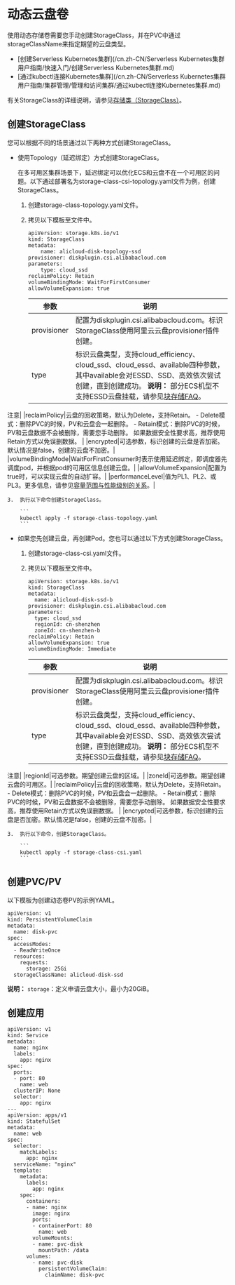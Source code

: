 # 动态云盘卷

使用动态存储卷需要您手动创建StorageClass，并在PVC中通过storageClassName来指定期望的云盘类型。

-   [创建Serverless Kubernetes集群](/cn.zh-CN/Serverless Kubernetes集群用户指南/快速入门/创建Serverless Kubernetes集群.md)
-   [通过kubectl连接Kubernetes集群](/cn.zh-CN/Serverless Kubernetes集群用户指南/集群管理/管理和访问集群/通过kubectl连接Kubernetes集群.md)

有关StorageClass的详细说明，请参见[存储类（StorageClass）](/cn.zh-CN/Kubernetes集群用户指南/存储管理-CSI/云盘存储卷/存储类（StorageClass）.md)。

## 创建StorageClass

您可以根据不同的场景通过以下两种方式创建StorageClass。

-   使用Topology（延迟绑定）方式创建StorageClass。

    在多可用区集群场景下，延迟绑定可以优化ECS和云盘不在一个可用区的问题。以下通过部署名为storage-class-csi-topology.yaml文件为例，创建StorageClass。

    1.  创建storage-class-topology.yaml文件。
    2.  拷贝以下模板至文件中。

        ```
        apiVersion: storage.k8s.io/v1
        kind: StorageClass
        metadata:
            name: alicloud-disk-topology-ssd
        provisioner: diskplugin.csi.alibabacloud.com
        parameters:
            type: cloud_ssd
        reclaimPolicy: Retain
        volumeBindingMode: WaitForFirstConsumer
        allowVolumeExpansion: true
        ```

        |参数|说明|
        |--|--|
        |provisioner|配置为diskplugin.csi.alibabacloud.com。标识StorageClass使用阿里云云盘provisioner插件创建。|
        |type|标识云盘类型，支持cloud\_efficiency、cloud\_ssd、cloud\_essd、available四种参数，其中available会对ESSD、SSD、高效依次尝试创建，直到创建成功。 **说明：** 部分ECS机型不支持ESSD云盘挂载，请参见[块存储FAQ](/cn.zh-CN/块存储/块存储FAQ.md)。

注意|
        |reclaimPolicy|云盘的回收策略，默认为Delete，支持Retain。         -   Delete模式：删除PVC的时候，PV和云盘会一起删除。
        -   Retain模式：删除PVC的时候，PV和云盘数据不会被删除，需要您手动删除。
如果数据安全性要求高，推荐使用Retain方式以免误删数据。 |
        |encrypted|可选参数，标识创建的云盘是否加密。默认情况是false，创建的云盘不加密。|
        |volumeBindingMode|WaitForFirstConsumer时表示使用延迟绑定，即调度器先调度pod，并根据pod的可用区信息创建云盘。|
        |allowVolumeExpansion|配置为true时，可以实现云盘的自动扩容。|
        |performanceLevel|值为PL1、PL2、或PL3。更多信息，请参见[容量范围与性能级别的关系](/cn.zh-CN/块存储/块存储介绍/ESSD云盘.md)。|

    3.  执行以下命令创建StorageClass。

        ```
        kubectl apply -f storage-class-topology.yaml
        ```

-   如果您先创建云盘，再创建Pod。您也可以通过以下方式创建StorageClass。
    1.  创建storage-class-csi.yaml文件。
    2.  拷贝以下模板至文件中。

        ```
        apiVersion: storage.k8s.io/v1
        kind: StorageClass
        metadata:
          name: alicloud-disk-ssd-b
        provisioner: diskplugin.csi.alibabacloud.com
        parameters:
          type: cloud_ssd
          regionId: cn-shenzhen
          zoneId: cn-shenzhen-b
        reclaimPolicy: Retain
        allowVolumeExpansion: true
        volumeBindingMode: Immediate
        ```

        |参数|说明|
        |--|--|
        |provisioner|配置为diskplugin.csi.alibabacloud.com。标识StorageClass使用阿里云云盘provisioner插件创建。|
        |type|标识云盘类型，支持cloud\_efficiency、cloud\_ssd、cloud\_essd、available四种参数，其中available会对ESSD、SSD、高效依次尝试创建，直到创建成功。 **说明：** 部分ECS机型不支持ESSD云盘挂载，请参见[块存储FAQ](/cn.zh-CN/块存储/块存储FAQ.md)。

注意|
        |regionId|可选参数。期望创建云盘的区域。|
        |zoneId|可选参数。期望创建云盘的可用区。|
        |reclaimPolicy|云盘的回收策略，默认为Delete，支持Retain。         -   Delete模式：删除PVC的时候，PV和云盘会一起删除。
        -   Retain模式：删除PVC的时候，PV和云盘数据不会被删除，需要您手动删除。
如果数据安全性要求高，推荐使用Retain方式以免误删数据。 |
        |encrypted|可选参数，标识创建的云盘是否加密。默认情况是false，创建的云盘不加密。|

    3.  执行以下命令，创建StorageClass。

        ```
        kubectl apply -f storage-class-csi.yaml
        ```


## 创建PVC/PV

以下模板为创建动态卷PV的示例YAML。

```
apiVersion: v1
kind: PersistentVolumeClaim
metadata:
  name: disk-pvc
spec:
  accessModes:
  - ReadWriteOnce
  resources:
    requests:
      storage: 25Gi
  storageClassName: alicloud-disk-ssd
```

**说明：** `storage`：定义申请云盘大小，最小为20GiB。

## 创建应用

```
apiVersion: v1
kind: Service
metadata:
  name: nginx
  labels:
    app: nginx
spec:
  ports:
  - port: 80
    name: web
  clusterIP: None
  selector:
    app: nginx
---
apiVersion: apps/v1
kind: StatefulSet
metadata:
  name: web
spec:
  selector:
    matchLabels:
      app: nginx
  serviceName: "nginx"
  template:
    metadata:
      labels:
        app: nginx
    spec:
      containers:
      - name: nginx
        image: nginx
        ports:
        - containerPort: 80
          name: web
        volumeMounts:
        - name: pvc-disk
          mountPath: /data
      volumes:
        - name: pvc-disk
          persistentVolumeClaim:
            claimName: disk-pvc
```

